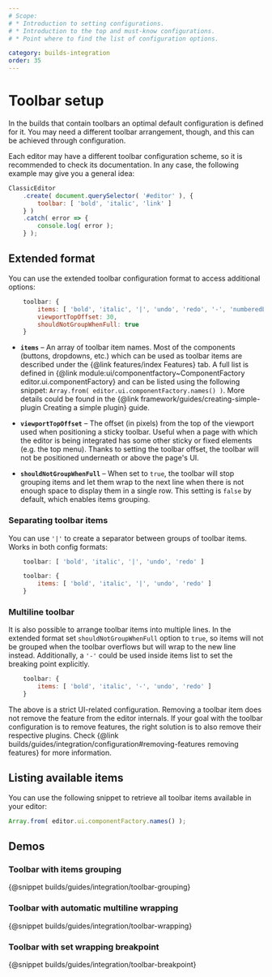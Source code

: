 ```yaml
---
# Scope:
# * Introduction to setting configurations.
# * Introduction to the top and must-know configurations.
# * Point where to find the list of configuration options.

category: builds-integration
order: 35
---
```


# Toolbar setup

In the builds that contain toolbars an optimal default configuration is defined for it. You may need a different toolbar arrangement, though, and this can be achieved through configuration.

Each editor may have a different toolbar configuration scheme, so it is recommended to check its documentation. In any case, the following example may give you a general idea:

```js
ClassicEditor
	.create( document.querySelector( '#editor' ), {
		toolbar: [ 'bold', 'italic', 'link' ]
	} )
	.catch( error => {
		console.log( error );
	} );
```

## Extended format

You can use the extended toolbar configuration format to access additional options:

```js
    toolbar: {
        items: [ 'bold', 'italic', '|', 'undo', 'redo', '-', 'numberedList', 'bulletedList' ],
        viewportTopOffset: 30,
        shouldNotGroupWhenFull: true
    }
```

 * **`items`** &ndash; An array of toolbar item names. Most of the components (buttons, dropdowns, etc.) which can be used as toolbar items are described under the {@link features/index Features} tab. A full list is defined in {@link module:ui/componentfactory~ComponentFactory editor.ui.componentFactory} and can be listed using the following snippet: `Array.from( editor.ui.componentFactory.names() )`. More details could be found in the {@link framework/guides/creating-simple-plugin Creating a simple plugin} guide.

 * **`viewportTopOffset`** &ndash; The offset (in pixels) from the top of the viewport used when positioning a sticky toolbar. Useful when a page with which the editor is being integrated has some other sticky or fixed elements (e.g. the top menu). Thanks to setting the toolbar offset, the toolbar will not be positioned underneath or above the page's UI.

 * **`shouldNotGroupWhenFull`** &ndash; When set to `true`, the toolbar will stop grouping items and let them wrap to the next line when there is not enough space to display them in a single row. This setting is `false` by default, which enables items grouping.

### Separating toolbar items

You can use `'|'` to create a separator between groups of toolbar items. Works in both config formats:

```js
    toolbar: [ 'bold', 'italic', '|', 'undo', 'redo' ]
```

```js
    toolbar: {
        items: [ 'bold', 'italic', '|', 'undo', 'redo' ]
    }
```

### Multiline toolbar

It is also possible to arrange toolbar items into multiple lines. In the extended format set `shouldNotGroupWhenFull` option to `true`, so items will not be grouped when the toolbar overflows but will wrap to the new line instead. Additionally, a `'-'` could be used inside items list to set the breaking point explicitly.

```js
    toolbar: {
        items: [ 'bold', 'italic', '-', 'undo', 'redo' ]
    }
```

<info-box hint>
	The above is a strict UI-related configuration. Removing a toolbar item does not remove the feature from the editor internals. If your goal with the toolbar configuration is to remove features, the right solution is to also remove their respective plugins. Check {@link builds/guides/integration/configuration#removing-features removing features} for more information.
</info-box>

## Listing available items

You can use the following snippet to retrieve all toolbar items available in your editor:

```js
Array.from( editor.ui.componentFactory.names() );
```

## Demos

### Toolbar with items grouping

{@snippet builds/guides/integration/toolbar-grouping}

### Toolbar with automatic multiline wrapping

{@snippet builds/guides/integration/toolbar-wrapping}

### Toolbar with set wrapping breakpoint

{@snippet builds/guides/integration/toolbar-breakpoint}



